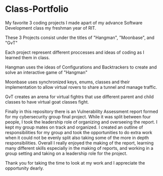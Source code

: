 # Class-Portfolio
My favorite 3 coding projects I made apart of my advance Software Development class my freshman year of RIT.

These 3 Projects consist under the titles of "Hangman", "Moonbase", and "GvT"

Each project represent different proccesses and ideas of coding as I learned them in class.

Hangman uses the ideas of Configurations and Backtrackers to create and solve an interactive game of "Hangman"

Moonbase uses synchronized keys, enums, classes and their implementation to allow virtual rovers to share a tunnel and manage traffic.

GvT creates an arena for virtual fightrs that use different parent and child classes to have virtual goat classes fight.

Finally in this repository there is an Vulnerability Assessment report formed for my cybersecurity group final project. While it was split between four people, I took the leadership role of organizing and overseeing the report. I kept my group mates on track and organized. I created an outline of responsibilities for my group and took the opportunities to do extra work when it could not be evenly split also taking some of the more in depth responsibilities. Overall I really enjoyed the making of the report, learning many different skills especially in the making of reports, and working in a group setting and taking on a leadership role for the project.

Thank you for taking the time to look at my work and I appreciate the opportunity dearly.
